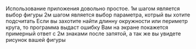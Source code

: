 Использование приложения довольно простое. 
1м шагом является выбор фигуры
2м шагом является выбор параметра, котрый вы хотите подсчитать
Если вы захотите найти длинну окружности или периметр круга, то программа выдаст ошибку
Вам на экране покажется примерный ответ с 2м знаками после запятой, а так же вы увидете рисунок вашей фигуры
